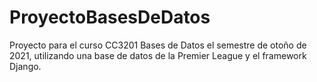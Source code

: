 # ProyectoBasesDeDatos
Proyecto para el curso CC3201 Bases de Datos el semestre de otoño de 2021, utilizando una base de datos de la Premier League y el framework Django.
